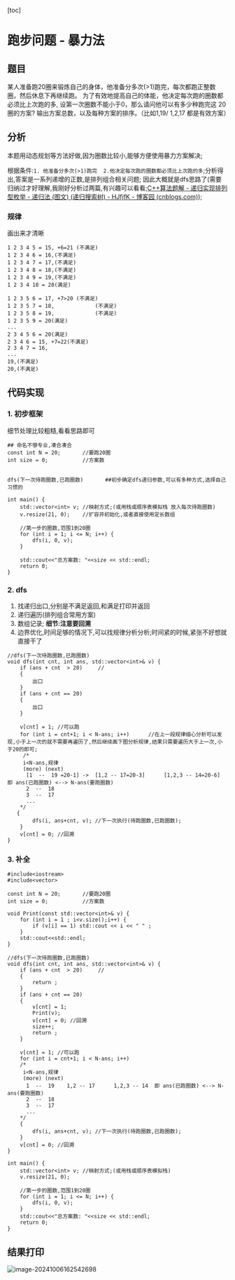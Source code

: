 [toc]

# 跑步问题 - 暴力法

## 题目

某人准备跑20圈来锻炼自己的身体，他准备分多次(>1)跑完，每次都跑正整数圈，然后休息下再继续跑。 为了有效地提高自己的体能，他决定每次跑的圈数都必须比上次跑的多, 设第一次圈数不能小于0，那么请问他可以有多少种跑完这 20 圈的方案? 输出方案总数，以及每种方案的排序。（比如1,19/ 1,2,17 都是有效方案）



## 分析

本题用动态规划等方法好做,因为圈数比较小,能够方便使用暴力方案解决;

根据条件:`1. 他准备分多次(>1)跑完  2.他决定每次跑的圈数都必须比上次跑的多`;分析得出,答案是一系列递增的正数,是排列组合相关问题; 因此大概就是dfs思路了(需要归纳过才好理解,我刚好分析过两篇,有兴趣可以看看;[C++算法题解 - 递归实现排列型枚举 - 递归法 (图文) (递归搜索树) - HJfjfK - 博客园 (cnblogs.com)](https://www.cnblogs.com/DSCL-ing/p/18132065));



### 规律

画出来才清晰

```
1 2 3 4 5 = 15, +6=21 (不满足)
1 2 3 4 6 = 16,(不满足)
1 2 3 4 7 = 17,(不满足)
1 2 3 4 8 = 18,(不满足)
1 2 3 4 9 = 19,(不满足)
1 2 3 4 10 = 20(满足)

1 2 3 5 6 = 17, +7>20 (不满足)
1 2 3 5 7 = 18,				(不满足)
1 2 3 5 8 = 19,				(不满足)
1 2 3 5 9 = 20(满足)
...
2 3 4 5 6 = 20(满足)
2 3 4 6 = 15, +7=22(不满足)
2 3 4 7 = 16,
...
19,(不满足)
20,(不满足)

```





## 代码实现

### 1. 初步框架

细节处理比较粗糙,看看思路即可

```
## 命名不够专业,凑合凑合
const int N = 20;       //要跑20圈
int size = 0;           //方案数


dfs(下一次待跑圈数,已跑圈数)		##初步确定dfs递归参数,可以有多种方式,选择自己习惯的

int main() {
    std::vector<int> v; //映射方式;(或用栈或顺序表模拟栈 放入每次待跑圈数)
    v.resize(21, 0);	//扩容并初始化,或者直接使用定长数组

    //第一步的圈数,范围1到20圈
    for (int i = 1; i <= N; i++) {
        dfs(i, 0, v);
    }
    
    std::cout<<"总方案数: "<<size << std::endl;
    return 0;
}
```



### 2. dfs

1. 找递归出口,分别是不满足返回,和满足打印并返回
2. 递归遍历(排列组合常用方案)
3. 数组记录; **细节:注意要回溯**
4. 边界优化,时间足够的情况下,可以找规律分析分析;时间紧的时候,紧张不好想就直接干了

```
//dfs(下一次待跑圈数,已跑圈数)
void dfs(int cnt, int ans, std::vector<int>& v) {
    if (ans + cnt  > 20)     //
    {
        出口
    }
    if (ans + cnt == 20) 
    {
        出口
    }

    v[cnt] = 1; //可以跑
    for (int i = cnt+1; i < N-ans; i++)      //在上一段规律细心分析可以发现,小于上一次的就不需要再遍历了,然后继续画下图分析规律,结果只需要遍历大于上一次,小于20的即可;
     /*
     i<N-ans,规律
     (more) (next)
      [1  --  19 =20-1] ->  [1,2 -- 17=20-3]      [1,2,3 -- 14=20-6]  即 ans(已跑圈数) <--> N-ans(要跑圈数)
      2  --  18 
      3  --  17
      ...
    */
   {
        dfs(i, ans+cnt, v); //下一次执行(待跑圈数,已跑圈数);
    }
    v[cnt] = 0; //回溯
}

```



### 3. 补全

```
#include<iostream>
#include<vector>

const int N = 20;       //要跑20圈
int size = 0;           //方案数

void Print(const std::vector<int>& v) {
    for (int i = 1 ; i<v.size();i++) {
        if (v[i] == 1) std::cout << i << " " ;
    }
    std::cout<<std::endl;
}

//dfs(下一次待跑圈数,已跑圈数)
void dfs(int cnt, int ans, std::vector<int>& v) {
    if (ans + cnt  > 20)     //
    {
        return ;
    }
    if (ans + cnt == 20) 
    {
        v[cnt] = 1;
        Print(v);
        v[cnt] = 0; //回溯
        size++;
        return ;
    }

    v[cnt] = 1; //可以跑
    for (int i = cnt+1; i < N-ans; i++)      
    /*
     i<N-ans,规律
     (more) (next)
      1  --  19    1,2 -- 17      1,2,3 -- 14  即 ans(已跑圈数) <--> N-ans(要跑圈数)
      2  --  18 
      3  --  17
      ...
    */
    {
        dfs(i, ans+cnt, v); //下一次执行(待跑圈数,已跑圈数);
    }
    v[cnt] = 0; //回溯
}

int main() {
    std::vector<int> v; //映射方式;(或用栈或顺序表模拟栈)
    v.resize(21, 0);

    //第一步的圈数,范围1到20圈
    for (int i = 1; i <= N; i++) {
        dfs(i, 0, v);
    }
    std::cout<<"总方案数: "<<size << std::endl;
    return 0;
}

```



## 结果打印

![image-20241006162542698](%E7%AE%97%E6%B3%95%20%E8%B7%91%E6%AD%A5%E9%97%AE%E9%A2%98%20--%20%E6%9A%B4%E5%8A%9B%E6%B3%95.assets/image-20241006162542698.png)
